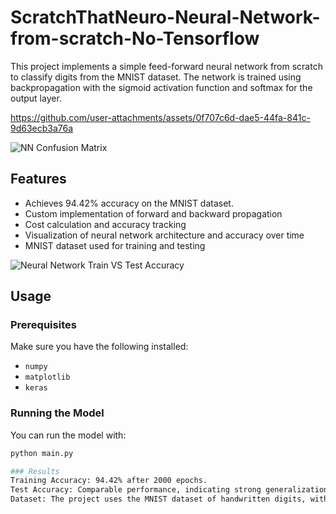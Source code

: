 # ScratchThatNeuro-Neural-Network-from-scratch-No-Tensorflow
This project implements a simple feed-forward neural network from scratch to classify digits from the MNIST dataset. The network is trained using backpropagation with the sigmoid activation function and softmax for the output layer.

https://github.com/user-attachments/assets/0f707c6d-dae5-44fa-841c-9d63ecb3a76a

![NN Confusion Matrix](https://github.com/user-attachments/assets/cf337f9a-c08c-472b-9a89-5ee76549b392)

## Features
- Achieves 94.42% accuracy on the MNIST dataset.
- Custom implementation of forward and backward propagation
- Cost calculation and accuracy tracking
- Visualization of neural network architecture and accuracy over time
- MNIST dataset used for training and testing
  
![Neural Network Train VS Test Accuracy](https://github.com/user-attachments/assets/9b9d28de-933c-4f98-bfb0-750c4cf82102)

## Usage
### Prerequisites
Make sure you have the following installed:
- `numpy`
- `matplotlib`
- `keras`

### Running the Model
You can run the model with:
```bash
python main.py

### Results
Training Accuracy: 94.42% after 2000 epochs.
Test Accuracy: Comparable performance, indicating strong generalization on unseen data.
Dataset: The project uses the MNIST dataset of handwritten digits, with 60,000 training and 10,000 testing samples.

